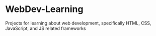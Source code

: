 # WebDev-Learning
Projects for learning about web development, specifically HTML, CSS, JavaScript, and JS related frameworks
